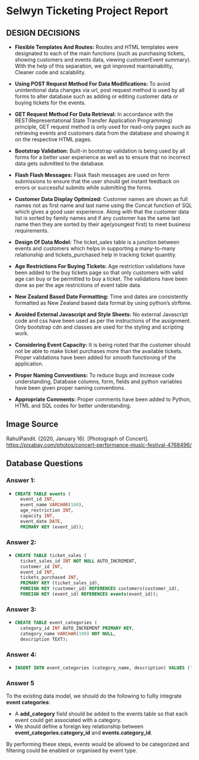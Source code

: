 # Selwyn Ticketing Project Report 

## DESIGN DECISIONS

* **Flexible Templates And Routes:** Routes and HTML templates were designated  to each of the main functions (such as purchasing tickets, showing customers and events data, viewing customerEvent summary). With the help of this separation, we got improved maintainability,  Cleaner code and scalability.

* **Using POST Request Method For Data Modifications:** To avoid unintentional data changes via url, post request method is used by all forms to alter database such as adding or editing customer data or buying tickets for the events.   

* **GET Request Method For Data Retrieval:** In accordance with the REST(Representational State Transfer Application Programming) principle, GET request method is only used for read-only pages such as retrieving events and customers data from the database and showing it on the respective HTML pages.

* **Bootstrap Validation:** Built-in bootstrap validation is being used by all forms for a better user experience as well as to ensure that no incorrect data gets submitted to the database.

* **Flash Flash Messages:** Flask flash messages are used on form submissions to ensure that the user should get instant feedback on errors or successful submits while submitting the forms. 

* **Customer Data Display Optimized:** Customer names are shown as full names not as first name and last name using the Concat function of SQL which gives a good user experience. Along with that the customer data list is sorted by family names and if any customer has the same last name then they are sorted by their age(youngest first) to meet business requirements.

* **Design Of Data Model:** The ticket_sales table is a junction between events and customers which helps in supporting a many-to-many relationship and tickets_purchased help in tracking ticket quantity.

* **Age Restrictions For Buying Tickets:** Age restriction validations have been added to the buy tickets page so that only customers with valid age can buy or be permitted to buy a ticket. The validations have been done as per the age restrictions of event table data.
 
* **New Zealand Based Date Formatting:** Time and dates are consistently formatted as New Zealand based data format by using python’s strftime.

* **Avoided External Javascript and Style Sheets:** No external Javascript code and css have been used as per the instructions of the assignment. Only bootstrap cdn and classes are used for the styling and scripting work.

* **Considering Event Capacity:** It is being noted that the customer should not be able to make ticket purchases more than the available tickets. Proper validations have been added for smooth functioning of the application.

* **Proper Naming Conventions:** To reduce bugs and increase code understanding,  Database columns, form, fields and python variables have been given proper naming conventions.

* **Appropriate Comments:** Proper comments have been added to Python, HTML and SQL codes for better understanding.

## Image Source
RahulPandit. (2020, January 16). [Photograph of Concert]. https://pixabay.com/photos/concert-performance-music-festival-4768496/

## Database Questions
### Answer 1:
* ```sql
  CREATE TABLE events (
    event_id INT,
    event_name VARCHAR(100),
    age_restriction INT,
    capacity INT,
    event_date DATE,
    PRIMARY KEY (event_id));
  ```

### Answer 2:
* ```sql
  CREATE TABLE ticket_sales (
    ticket_sales_id INT NOT NULL AUTO_INCREMENT,
    customer_id INT,
    event_id INT,
    tickets_purchased INT,
    PRIMARY KEY (ticket_sales_id),
    FOREIGN KEY (customer_id) REFERENCES customers(customer_id),
    FOREIGN KEY (event_id) REFERENCES events(event_id));
  ```

### Answer 3: 
* ```sql
  CREATE TABLE event_categories (
    category_id INT AUTO_INCREMENT PRIMARY KEY,
    category_name VARCHAR(100) NOT NULL,
    description TEXT);
  ```  

### Answer 4:
* ```sql
  INSERT INTO event_categories (category_name, description) VALUES ('Workshop', 'Educational and skill-based learning events');
  ```

### Answer 5
To the existing data model, we should do the following to fullly integrate **event categories**:
* A **add_category** field should be added to the events table so that each event could get associated with a category.
* We should define a foreign key relationship between **event_categories.category_id** and **events.category_id**.

By performing these steps, events would be allowed to be categorized and filtering could be enabled or organised by event type.


